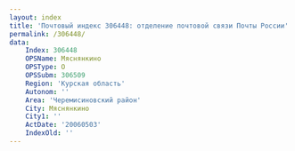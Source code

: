 ```yaml
---
layout: index
title: 'Почтовый индекс 306448: отделение почтовой связи Почты России'
permalink: /306448/
data:
    Index: 306448
    OPSName: Мяснянкино
    OPSType: О
    OPSSubm: 306509
    Region: 'Курская область'
    Autonom: ''
    Area: 'Черемисиновский район'
    City: Мяснянкино
    City1: ''
    ActDate: '20060503'
    IndexOld: ''
---
```

